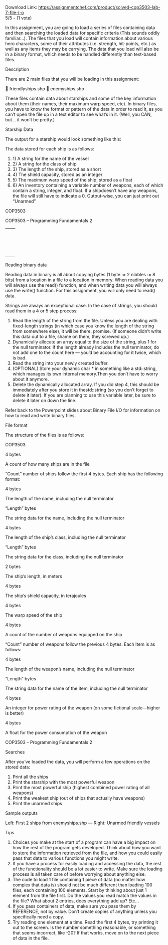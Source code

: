 Download Link: https://assignmentchef.com/product/solved-cop3503-lab-7-file-i-o
<br>
5/5 - (1 vote)




In this assignment, you are going to load a series of files containing data and then searching the loaded data for specific criteria (This sounds oddly familiar…). The files that you load will contain information about various hero characters, some of their attributes (i.e. strength, hit-points, etc.) as well as any items they may be carrying. The data that you load will also be in a binary format, which needs to be handled differently than text-based files.

Description

There are 2 main files that you will be loading in this assignment:

 friendlyships.shp  enemyships.shp

These files contain data about starships and some of the key information about them (their names, their maximum warp speed, etc). In binary files, you have to know the format or pattern of the data in order to read it, as you can’t open the file up in a text editor to see what’s in it. (Well, you CAN, but… it won’t be pretty.)

Starship Data

The output for a starship would look something like this:

The data stored for each ship is as follows:

<ol>

 <li>1)  A string for the name of the vessel</li>

 <li>2)  A string for the class of ship</li>

 <li>3)  The length of the ship, stored as a short</li>

 <li>4)  The shield capacity, stored as an integer</li>

 <li>5)  The maximum warp speed of the ship, stored as a float</li>

 <li>6)  An inventory containing a variable number of weapons, each of which contain a string, integer, and float. If a shipdoesn’t have any weapons, the file will still have to indicate a 0. Output-wise, you can just print out “Unarmed”</li>

</ol>

COP3503

COP3503 – Programming Fundamentals 2

<table>

 <tbody>

  <tr>

   <td></td>

   <td></td>

  </tr>

  <tr>

   <td colspan="2" rowspan="1"></td>

  </tr>

  <tr>

   <td></td>

   <td></td>

  </tr>

  <tr>

   <td></td>

   <td></td>

  </tr>

  <tr>

   <td></td>

   <td></td>

  </tr>

  <tr>

   <td></td>

   <td></td>

  </tr>

  <tr>

   <td></td>

   <td></td>

  </tr>

  <tr>

   <td></td>

   <td></td>

  </tr>

  <tr>

   <td></td>

   <td></td>

  </tr>

  <tr>

   <td></td>

   <td></td>

  </tr>

  <tr>

   <td colspan="2" rowspan="1"></td>

  </tr>

  <tr>

   <td></td>

   <td></td>

  </tr>

  <tr>

   <td></td>

   <td></td>

  </tr>

  <tr>

   <td></td>

   <td></td>

  </tr>

  <tr>

   <td></td>

   <td></td>

  </tr>

 </tbody>

</table>

Reading binary data

Reading data in binary is all about copying bytes (1 byte := 2 nibbles := 8 bits) from a location in a file to a location in memory. When reading data you will always use the read() function, and when writing data you will always use the write() function. For this assignment, you will only need to read() data.

Strings are always an exceptional case. In the case of strings, you should read them in a 4 or 5 step process:

<ol>

 <li>Read the length of the string from the file. Unless you are dealing with fixed-length strings (in which case you know the length of the string from somewhere else), it will be there, promise. (If someone didn’t write this data out to a file, shame on them, they screwed up.)</li>

 <li>Dynamically allocate an array equal to the size of the string, plus 1 for the null terminator. If the length already includes the null terminator, do not add one to the count here — you’d be accounting for it twice, which is bad.</li>

 <li>Read the string into your newly created buffer.</li>

 <li>(OPTIONAL) Store your dynamic char * in something like a std::string, which manages its own internal memory.Then you don’t have to worry about it anymore.</li>

 <li>Delete the dynamically allocated array. If you did step 4, this should be immediately after you store it in thestd::string (so you don’t forget to delete it later). If you are planning to use this variable later, be sure to delete it later on down the line.</li>

</ol>

Refer back to the Powerpoint slides about Binary File I/O for information on how to read and write binary files.

File format

The structure of the files is as follows:

COP3503

4 bytes

A count of how many ships are in the file

“Count” number of ships follow the first 4 bytes. Each ship has the following format:

4 bytes

The length of the name, including the null terminator

“Length” bytes

The string data for the name, including the null terminator

4 bytes

The length of the ship’s class, including the null terminator

“Length” bytes

The string data for the class, including the null terminator

2 bytes

The ship’s length, in meters

4 bytes

The ship’s shield capacity, in terajoules

4 bytes

The warp speed of the ship

4 bytes

A count of the number of weapons equipped on the ship

“Count” number of weapons follow the previous 4 bytes. Each Item is as follows:

4 bytes

The length of the weapon’s name, including the null terminator

“Length” bytes

The string data for the name of the item, including the null terminator

4 bytes

An integer for power rating of the weapon (on some fictional scale—higher is better)

4 bytes

A float for the power consumption of the weapon

COP3503 – Programming Fundamentals 2

Searches

After you’ve loaded the data, you will perform a few operations on the stored data:

<ol>

 <li>Print all the ships</li>

 <li>Print the starship with the most powerful weapon</li>

 <li>Print the most powerful ship (highest combined power rating of all weapons)</li>

 <li>Print the weakest ship (out of ships that actually have weapons)</li>

 <li>Print the unarmed ships</li>

</ol>

Sample outputs

Left: First 2 ships from enemyships.shp — Right: Unarmed friendly vessels

Tips

<ol>

 <li>Choices you make at the start of a program can have a big impact on how the rest of the program gets developed. Think about how you want to store the information retrieved from the file, and how you could easily pass that data to various functions you might write.</li>

 <li>If you have a process for easily loading and accessing the data, the rest of the functionality should be a lot easier to write. Make sure the loading process is all taken care of before worrying about anything else.</li>

 <li>The code to load 1 file containing 1 piece of data (no matter how complex that data is) should not be much different than loading 100 files, each containing 100 elements. Start by thinking about just 1 element from the file first. Do the values you read match the values in the file? What about 2 entries, does everything add up? Etc…</li>

 <li>If you pass containers of data, make sure you pass them by REFERENCE, not by value. Don’t create copies of anything unless you specifically need a copy.</li>

 <li>Try reading one element at a time. Read the first 4 bytes, try printing it out to the screen. Is the number something reasonable, or something that seems incorrect, like -20? If that works, move on to the next piece of data in the file.</li>

</ol>